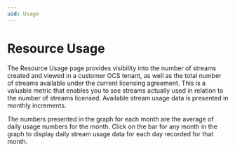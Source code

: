 ```yaml
---
uid: Usage
---
```


# Resource Usage

The Resource Usage page provides visibility into the number of streams created and viewed in a customer OCS tenant, as well as the total number of streams available under the current licensing agreement. This is a valuable metric that enables you to see streams actually used in relation to the number of streams licensed. Available stream usage data is presented in monthly increments.

The numbers presented in the graph for each month are the average of daily usage numbers for the month. Click on the bar for any month in the graph to display daily stream usage data for each day recorded for that month.
